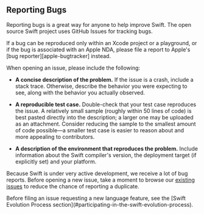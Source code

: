 ## Reporting Bugs

Reporting bugs is a great way for anyone to help improve Swift. The open source Swift project uses GitHub Issues for tracking bugs.

<div class="info" markdown="1">
If a bug can be reproduced only within an Xcode project or a playground,
or if the bug is associated with an Apple NDA,
please file a report to Apple's [bug reporter][apple-bugtracker] instead.
</div>

When opening an issue, please include the following:

- **A concise description of the problem.**
  If the issue is a crash, include a stack trace. Otherwise, describe the behavior you were expecting to see, along with the behavior you actually observed.

- **A reproducible test case.**
  Double-check that your test case reproduces the issue. A relatively small sample (roughly within 50 lines of code) is best pasted directly into the description; a larger one may be uploaded as an attachment. Consider reducing the sample to the smallest amount of code possible—a smaller test case is easier to reason about and more appealing to сontributors.

- **A description of the environment that reproduces the problem.**
  Include information about the Swift compiler's version, the deployment target (if explicitly set) and your platform.

Because Swift is under very active development, we receive a lot of bug reports. Before opening a new issue, take a moment to browse our [existing issues](https://github.com/apple/swift/issues) to reduce the chance of reporting a duplicate.

<div class="warning" markdown="1">
Before filing an issue requesting a new language feature, see the [Swift Evolution Process section](#participating-in-the-swift-evolution-process).
</div>

[bugtracker]: http://github.com/apple/swift/issues
[apple-bugtracker]: https://bugreport.apple.com
[evolution-repo]: https://github.com/swiftlang/swift-evolution "Link to the Swift evolution repository on GitHub"
